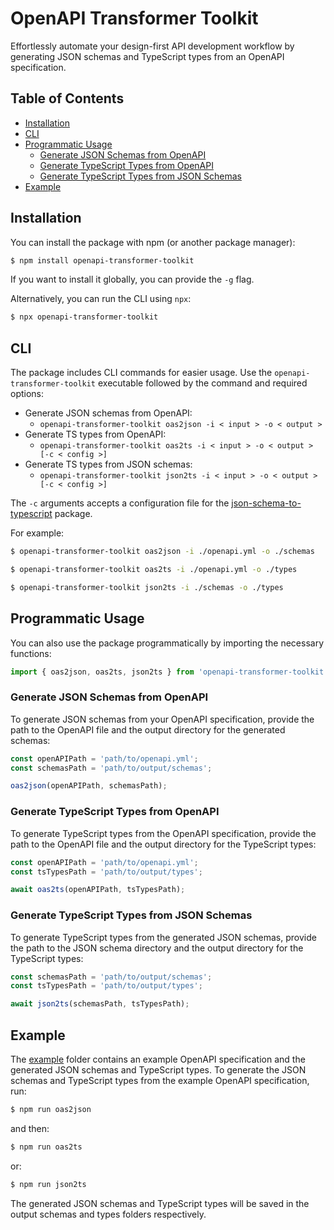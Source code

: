 # OpenAPI Transformer Toolkit

Effortlessly automate your design-first API development workflow by generating JSON schemas and TypeScript types from an OpenAPI specification.

## Table of Contents

<!-- toc -->

- [Installation](#installation)
- [CLI](#cli)
- [Programmatic Usage](#programmatic-usage)
  * [Generate JSON Schemas from OpenAPI](#generate-json-schemas-from-openapi)
  * [Generate TypeScript Types from OpenAPI](#generate-typescript-types-from-openapi)
  * [Generate TypeScript Types from JSON Schemas](#generate-typescript-types-from-json-schemas)
- [Example](#example)

<!-- tocstop -->

## Installation

You can install the package with npm (or another package manager):

```sh
$ npm install openapi-transformer-toolkit
```

If you want to install it globally, you can provide the `-g` flag.

Alternatively, you can run the CLI using `npx`:

```sh
$ npx openapi-transformer-toolkit
```

## CLI

The package includes CLI commands for easier usage. Use the `openapi-transformer-toolkit` executable followed by the command and required options:

- Generate JSON schemas from OpenAPI:
  - `openapi-transformer-toolkit oas2json -i < input > -o < output >`
- Generate TS types from OpenAPI:
  - `openapi-transformer-toolkit oas2ts -i < input > -o < output > [-c < config >]`
- Generate TS types from JSON schemas:
  - `openapi-transformer-toolkit json2ts -i < input > -o < output > [-c < config >]`

The `-c` arguments accepts a configuration file for the [json-schema-to-typescript](https://www.npmjs.com/package/json-schema-to-typescript) package.

For example:

```sh
$ openapi-transformer-toolkit oas2json -i ./openapi.yml -o ./schemas
```
```sh
$ openapi-transformer-toolkit oas2ts -i ./openapi.yml -o ./types
```
```sh
$ openapi-transformer-toolkit json2ts -i ./schemas -o ./types
```

## Programmatic Usage

You can also use the package programmatically by importing the necessary functions:

```javascript
import { oas2json, oas2ts, json2ts } from 'openapi-transformer-toolkit';
```

### Generate JSON Schemas from OpenAPI

To generate JSON schemas from your OpenAPI specification, provide the path to the OpenAPI file and the output directory for the generated schemas:

```javascript
const openAPIPath = 'path/to/openapi.yml';
const schemasPath = 'path/to/output/schemas';

oas2json(openAPIPath, schemasPath);
```

### Generate TypeScript Types from OpenAPI

To generate TypeScript types from the OpenAPI specification, provide the path to the OpenAPI file and the output directory for the TypeScript types:

```javascript
const openAPIPath = 'path/to/openapi.yml';
const tsTypesPath = 'path/to/output/types';

await oas2ts(openAPIPath, tsTypesPath);
```

### Generate TypeScript Types from JSON Schemas

To generate TypeScript types from the generated JSON schemas, provide the path to the JSON schema directory and the output directory for the TypeScript types:

```javascript
const schemasPath = 'path/to/output/schemas';
const tsTypesPath = 'path/to/output/types';

await json2ts(schemasPath, tsTypesPath);
```

## Example

The [example](./example) folder contains an example OpenAPI specification and the generated JSON schemas and TypeScript types. To generate the JSON schemas and TypeScript types from the example OpenAPI specification, run:

```sh
$ npm run oas2json
```

and then:

```sh
$ npm run oas2ts
```

or:

```sh
$ npm run json2ts
```



The generated JSON schemas and TypeScript types will be saved in the output schemas and types folders respectively.
